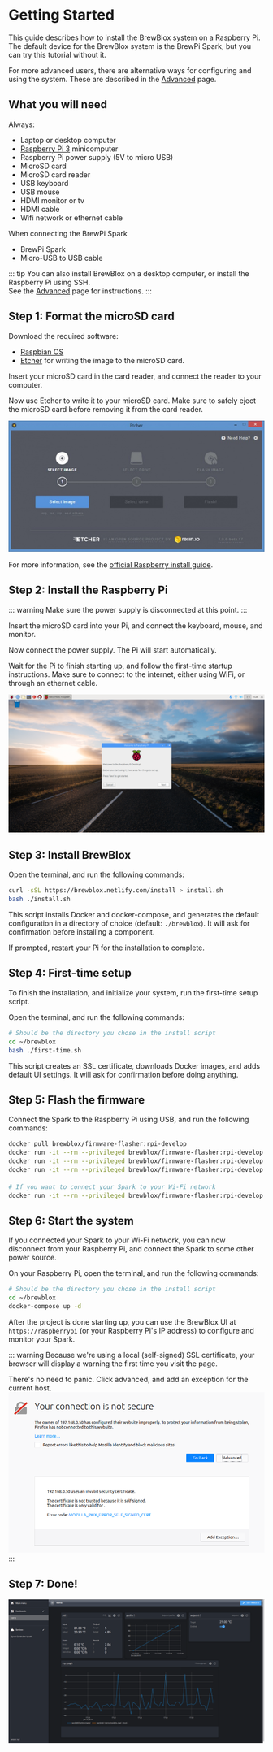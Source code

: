 # Getting Started

This guide describes how to install the BrewBlox system on a Raspberry Pi. </br>
The default device for the BrewBlox system is the BrewPi Spark, but you can try this tutorial without it.

For more advanced users, there are alternative ways for configuring and using the system. These are described in the [Advanced](./advanced.md) page.

## What you will need

Always:
* Laptop or desktop computer
* [Raspberry Pi 3](https://www.raspberrypi.org/products/) minicomputer
* Raspberry Pi power supply (5V to micro USB)
* MicroSD card
* MicroSD card reader
* USB keyboard
* USB mouse
* HDMI monitor or tv
* HDMI cable
* Wifi network or ethernet cable

When connecting the BrewPi Spark
* BrewPi Spark
* Micro-USB to USB cable

::: tip
You can also install BrewBlox on a desktop computer, or install the Raspberry Pi using SSH. </br>
See the [Advanced](./advanced.md) page for instructions.
:::

## Step 1: Format the microSD card

Download the required software:
* [Raspbian OS](https://www.raspberrypi.org/downloads/raspbian/)
* [Etcher](https://etcher.io/) for writing the image to the microSD card.

Insert your microSD card in the card reader, and connect the reader to your computer.

Now use Etcher to write it to your microSD card. Make sure to safely eject the microSD card before removing it from the card reader.

![Etcher](../images/etcher.jpg)

For more information, see the [official Raspberry install guide](https://www.raspberrypi.org/documentation/installation/installing-images/README.md).

## Step 2: Install the Raspberry Pi

::: warning
Make sure the power supply is disconnected at this point.
:::

Insert the microSD card into your Pi, and connect the keyboard, mouse, and monitor.

Now connect the power supply. The Pi will start automatically.

Wait for the Pi to finish starting up, and follow the first-time startup instructions. Make sure to connect to the internet, either using WiFi, or through an ethernet cable.

![Pi Setup Wizard](../images/piwiz.png)

## Step 3: Install BrewBlox

Open the terminal, and run the following commands:

```bash
curl -sSL https://brewblox.netlify.com/install > install.sh
bash ./install.sh
```

This script installs Docker and docker-compose, and generates the default configuration in a directory of choice (default: `./brewblox`). It will ask for confirmation before installing a component.

If prompted, restart your Pi for the installation to complete.

## Step 4: First-time setup

To finish the installation, and initialize your system, run the first-time setup script.

Open the terminal, and run the following commands:

```bash
# Should be the directory you chose in the install script
cd ~/brewblox
bash ./first-time.sh
```

This script creates an SSL certificate, downloads Docker images, and adds default UI settings. It will ask for confirmation before doing anything.

## Step 5: Flash the firmware

Connect the Spark to the Raspberry Pi using USB, and run the following commands:

```bash
docker pull brewblox/firmware-flasher:rpi-develop
docker run -it --rm --privileged brewblox/firmware-flasher:rpi-develop trigger-dfu
docker run -it --rm --privileged brewblox/firmware-flasher:rpi-develop flash
docker run -it --rm --privileged brewblox/firmware-flasher:rpi-develop flash-bootloader

# If you want to connect your Spark to your Wi-Fi network
docker run -it --rm --privileged brewblox/firmware-flasher:rpi-develop wifi
```

## Step 6: Start the system

If you connected your Spark to your Wi-Fi network, you can now disconnect from your Raspberry Pi, and connect the Spark to some other power source.

On your Raspberry Pi, open the terminal, and run the following commands:

```bash
# Should be the directory you chose in the install script
cd ~/brewblox
docker-compose up -d
```

After the project is done starting up, you can use the BrewBlox UI at `https://raspberrypi` (or your Raspberry Pi's IP address) to configure and monitor your Spark.

::: warning
Because we're using a local (self-signed) SSL certificate, your browser will display a warning the first time you visit the page.

There's no need to panic. Click advanced, and add an exception for the current host.
![BrewBlox UI](../images/ssl-error.png)
:::

## Step 7: Done!

![BrewBlox UI](../images/brewblox-ui.png)
